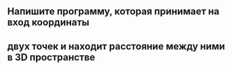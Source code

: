 ## Напишите программу, которая принимает на вход координаты 
## двух точек и находит расстояние между ними в 3D пространстве